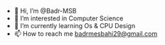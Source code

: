 - 👋 Hi, I’m @Badr-MSB
- 👀 I’m interested in Computer Science
- 🌱 I’m currently learning Os & CPU Design 
- 📫 How to reach me badrmesbahi29@gmail.com

<!---
Badr-MSB/Badr-MSB is a ✨ special ✨ repository because its `README.md` (this file) appears on your GitHub profile.
You can click the Preview link to take a look at your changes.
--->
